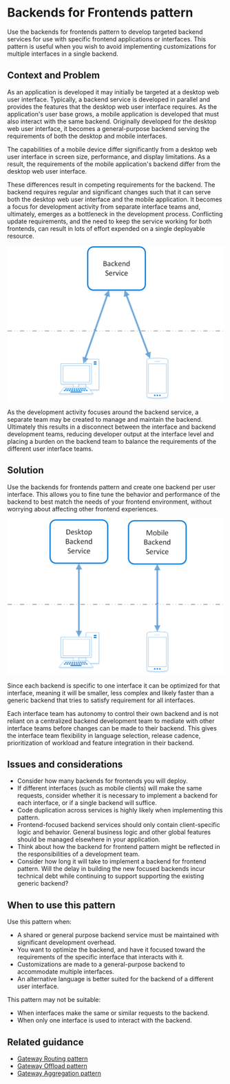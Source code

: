 # Backends for Frontends pattern

Use the backends for frontends pattern to develop targeted backend services for use with specific frontend applications or interfaces. This pattern is useful when you wish to avoid implementing customizations for multiple interfaces in a single backend.

## Context and Problem

As an application is developed it may initially be targeted at a desktop web user interface. Typically, a backend service is developed in parallel and provides the features that the desktop web user interface requires. As the application's user base grows, a mobile application is developed that must also interact with the same backend. Originally developed for the desktop web user interface, it becomes a general-purpose backend serving the requirements of both the desktop and mobile interfaces.

The capabilities of a mobile device differ significantly from a desktop web user interface in screen size, performance, and display limitations. As a result, the requirements of the mobile application's backend differ from the desktop web user interface.

These differences result in competing requirements for the backend. The backend requires regular and significant changes such that it can serve both the desktop web user interface and the mobile application. It becomes a focus for development activity from separate interface teams and, ultimately, emerges as a bottleneck in the development process. Conflicting update requirements, and the need to keep the service working for both frontends, can result in lots of effort expended on a single deployable resource.

![](./_images/backend-for-frontend.png) 

As the development activity focuses around the backend service, a separate team may be created to manage and maintain the backend. Ultimately this results in a disconnect between the interface and backend development teams, reducing developer output at the interface level and placing a burden on the backend team to balance the requirements of the different user interface teams.

## Solution

Use the backends for frontends pattern and create one backend per user interface. This allows you to fine tune the behavior and performance of the backend to best match the needs of your frontend environment, without worrying about affecting other frontend experiences.

![](./_images/backend-for-frontend-example.png) 

Since each backend is specific to one interface it can be optimized for that interface, meaning it will be smaller, less complex and likely faster than a generic backend that tries to satisfy requirement for all interfaces.

Each interface team has autonomy to control their own backend and is not reliant on a centralized backend development team to mediate with other interface teams before changes can be made to their backend. This gives the interface team flexibility in language selection, release cadence, prioritization of workload and feature integration in their backend.

## Issues and considerations

- Consider how many backends for frontends you will deploy.
- If different interfaces (such as mobile clients) will make the same requests, consider whether it is necessary to implement a backend for each interface, or if a single backend will suffice.
- Code duplication across services is highly likely when implementing this pattern.
- Frontend-focused backend services should only contain client-specific logic and behavior. General business logic and other global features should be managed elsewhere in your application.
- Think about how the backend for frontend pattern might be reflected in the responsibilities of a development team.
- Consider how long it will take to implement a backend for frontend pattern. Will the delay in building the new focused backends incur technical debt while continuing to support supporting the existing generic backend?

## When to use this pattern

Use this pattern when:

- A shared or general purpose backend service must be maintained with significant development overhead.
- You want to optimize the backend, and have it focused toward the requirements of the specific interface that interacts with it.
- Customizations are made to a general-purpose backend to accommodate multiple interfaces.
- An alternative language is better suited for the backend of a different user interface.

This pattern may not be suitable:

- When interfaces make the same or similar requests to the backend.
- When only one interface is used to interact with the backend.

## Related guidance

- [Gateway Routing pattern](./gateway-routing.md)
- [Gateway Offload pattern](./gateway-offload.md)
- [Gateway Aggregation pattern](./gateway-offload.md)


